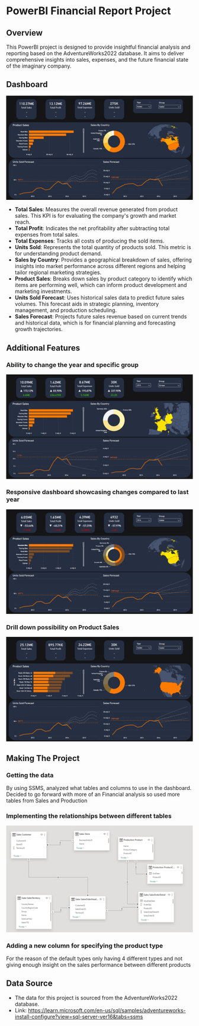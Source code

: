 # PowerBI Financial Report Project

## Overview
This PowerBI project is designed to provide insightful financial analysis and reporting based on the AdventureWorks2022 database. It aims to deliver comprehensive insights into sales, expenses, and the future financial state of the imaginary company.

## Dashboard 
![Financial Dashboard](/Dashboard/PowerBi_1.png)

- **Total Sales**: Measures the overall revenue generated from product sales. This KPI is for evaluating the company's growth and market reach.
- **Total Profit**: Indicates the net profitability after subtracting total expenses from total sales. 
- **Total Expenses**: Tracks all costs of producing the sold items. 
- **Units Sold**: Represents the total quantity of products sold. This metric is for understanding product demand.
- **Sales by Country**: Provides a geographical breakdown of sales, offering insights into market performance across different regions and helping tailor regional marketing strategies.
- **Product Sales**: Breaks down sales by product category to identify which items are performing well, which can inform product development and marketing investments.
- **Units Sold Forecast**: Uses historical sales data to predict future sales volumes. This forecast aids in strategic planning, inventory management, and production scheduling.
- **Sales Forecast**: Projects future sales revenue based on current trends and historical data, which is for financial planning and forecasting growth trajectories.

## Additional Features
### Ability to change the year and specific group
![Financial Dashboard](/Dashboard/PowerBi_3.png)

### Responsive dashboard showcasing changes compared to last year
![Financial Dashboard](/Dashboard/PowerBi_4.png)

### Drill down possibility on Product Sales
![Financial Dashboard](/Dashboard/PowerBi_5.png)

## Making The Project

### Getting the data
By using SSMS, analyzed what tables and columns to use in the dashboard. Decided to go forward with more of an Financial analysis so used more tables from Sales and Production


### Implementing the relationships between different tables
![Financial Dashboard](/Dashboard/PowerBi_relationship.png)

### Adding a new column for specifying the product type
For the reason of the default types only having 4 different types and not giving enough insight on the sales performance between different products


## Data Source
- The data for this project is sourced from the AdventureWorks2022 database.
- Link: https://learn.microsoft.com/en-us/sql/samples/adventureworks-install-configure?view=sql-server-ver16&tabs=ssms


